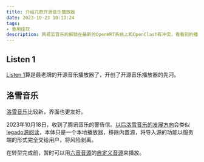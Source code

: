 ```yaml
---
title: 介绍几款开源音乐播放器
date: 2023-10-23 10:13:24
tags:
- 善用佳软
description: 网易云音乐的解锁在最新的OpenWRT系统上和OpenClash有冲突，看看别的播放器。
---
```


## Listen 1
[Listen 1](http://listen1.github.io/listen1/)算是最老牌的开源音乐播放器了，开创了开源音乐播放器的先河。

## 洛雪音乐

[洛雪音乐](https://lxmusic.toside.cn/)比较新，界面也更友好。

2023年10月18日，收到了腾讯音乐的警告信。[以后洛雪音乐的发展方向](https://github.com/lyswhut/lx-music-desktop/issues/1643)会类似[legado源阅读](https://legado.cn/)，本体只是一个本地播放器，移除内置源，将导入源的功能以服务端的形式完全交给用户，将风险剥离。

在转型完成前，暂时可以用[六音音源](http://www.6yit.com/8498.html)的[自定义音源](https://github.com/lyswhut/lx-music-desktop/issues/1614)来播放。
